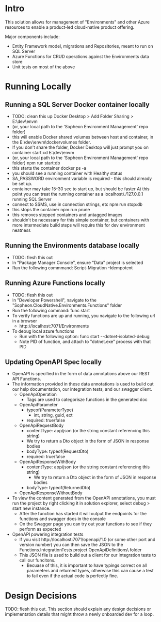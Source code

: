 # Intro
This solution allows for management of "Environments" and other Azure resources to enable a product-led cloud-native product offering.

Major components include:
* Entity Framework model, migrations and Repositories, meant to run on SQL Server
* Azure Functions for CRUD operations against the Environments data store
* Unit tests on most of the above

# Running Locally

## Running a SQL Server Docker container locally
- TODO: clean this up
Docker Desktop > Add Folder Sharing > E:\dev\envm
- (or, your local path to the 'Sopheon Environment Management' repo folder)
- this will enable Docker shared volumes between host and container, in the E:\dev\envm\dockervolumes folder.  
- If you don't share the folder, Docker Desktop will just prompt you on container start
cd E:\dev\envm
- (or, your local path to the 'Sopheon Environment Management' repo folder)
npm run start:db
- this starts the container
docker ps -a
- you should see a running container with Healthy status
-    SA_PASSWORD environment variable is required - this should already be set up.
- container may take 15-30 sec to start up, but should be faster
At this point you can treat the running container as a localhost/./127.0.0.1 running SQL Server
- connect to SSMS, use in connection strings, etc
npm run stop:db
- this stops the container
npm run prune
- this removes stopped containers and untagged images
- shouldn't be necessary for this simple container, but containers with more intermediate build steps will require this for dev environment neatness

## Running the Environments database locally
- TODO: flesh this out
- In "Package Manager Console", ensure "Data" project is selected
- Run the following commmand:  Script-Migration -Idempotent

## Running Azure Functions locally
- TODO: flesh this out
- In "Developer Powershell", navigate to the "Sopheon.CloudNative.Environments.Functions" folder
- Run the following command: func start
- To verify functions are up and running, you navigate to the following url in a browser
  - http://localhost:7071/Environments
- To debug local azure functions
  - Run with the following option: func start --dotnet-isolated-debug
  - Note PID of function, and attach to "dotnet.exe" process with that PID

## Updating OpenAPI Spec locally
 - OpenAPI is specified in the form of data annotations above our REST API Functions.
 - The information provided in these data annotations is used to build out our help documentation, our integration tests, and our swagger client.
   - OpenApiOperation
     - Tags are used to categorisze functions in the generated doc
   - OpenApiParameter
     - typeof(ParameterType)
       - int, string, guid, ect
     - required: true/false
   - OpenApiRequestBody
     -  contentType: app/json (or the string constant referencing this string)
       - We try to return a Dto object in the form of JSON in response bodies
     - bodyType: typeof(RequestDto)
     - required: true/false
   - OpenApiResponseWithBody
     - contentType: app/json (or the string constant referencing this string)
       - We try to return a Dto object in the form of JSON in response bodies
     - bodyType: typeof(ReturnedDto)
   - OpenApiResponseWithoutBody
 - To view the content generated from the OpenAPI annotations, you must run the project by right clicking it in solution explorer, select debug > start new instance.
   -  After the function has started it will output the endpoints for the functions and swagger docs in the console
   -  On the Swagger page you can try out your functions to see if they perform as expected 
 -  OpenAPI powering integration tests
    -  If you visit http://localhost:7071/openapi/1.0 (or some other port and version number) you can then save the JSON to the Functions.IntegrationTests project OpenApiDefinitions\ folder
    -  This JSON file is used to build out a client for our integration tests to call our funcitons.
       -  Becuase of this, it is important to have typings correct on all parameters and returned types, otherwise this can cause a test to fail even if the actual code is perfectly fine.

# Design Decisions
TODO: flesh this out.  This section should explain any design decisions or implementation details that might throw a newly onboarded dev for a loop. 